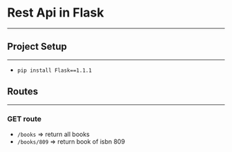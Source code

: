 # Rest Api in Flask

---

## Project Setup

---
* ```pip install Flask==1.1.1```


## Routes

---

### GET route
* ```/books``` => return all books
* ```/books/809``` => return book of isbn 809


